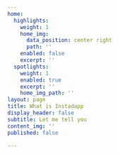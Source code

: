 ```yaml
---
home:
  highlights:
    weight: 1
    home_img:
      data_position: center right
      path: ''
    enabled: false
    excerpt: ''
  spotlights:
    weight: 1
    enabled: true
    excerpt: ''
    home_img_path: ''
layout: page
title: What is Instadapp
display_header: false
subtitle: Let me tell you
content_img: ''
published: false

---
```

